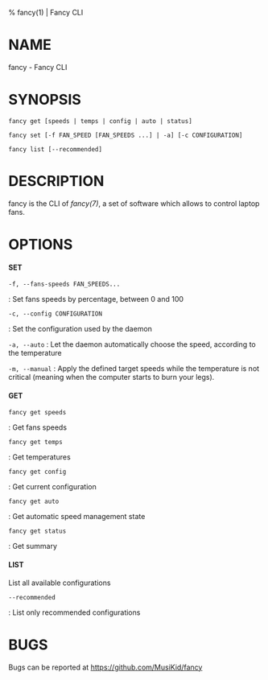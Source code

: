 % fancy(1) | Fancy CLI

# NAME

fancy - Fancy CLI

# SYNOPSIS

`fancy get [speeds | temps | config | auto | status]`

`fancy set [-f FAN_SPEED [FAN_SPEEDS ...] | -a] [-c CONFIGURATION]`

`fancy list [--recommended]`

# DESCRIPTION

fancy is the CLI of _fancy(7)_,
a set of software which allows to control laptop fans.

# OPTIONS

#### SET

`-f, --fans-speeds FAN_SPEEDS...`

: Set fans speeds by percentage, between 0 and 100

`-c, --config CONFIGURATION`

: Set the configuration used by the daemon

`-a, --auto`
: Let the daemon automatically choose the speed, according to the temperature

`-m, --manual`
: Apply the defined target speeds while the temperature is not critical
(meaning when the computer starts to burn your legs).

#### GET

`fancy get speeds`

: Get fans speeds

`fancy get temps`

: Get temperatures

`fancy get config`

: Get current configuration

`fancy get auto`

: Get automatic speed management state

`fancy get status`

: Get summary

#### LIST

List all available configurations

`--recommended`

: List only recommended configurations

# BUGS

Bugs can be reported at https://github.com/MusiKid/fancy
